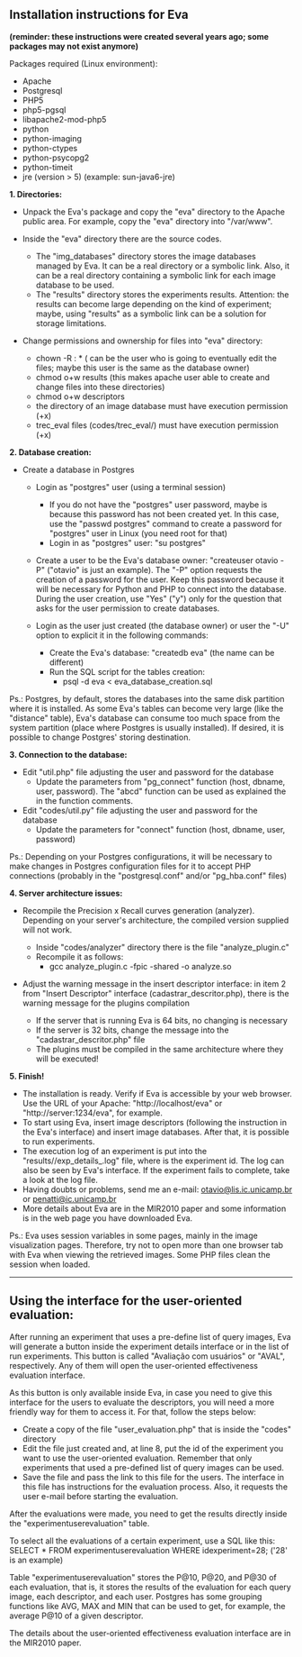 ## Installation instructions for Eva
**(reminder: these instructions were created several years ago; some packages may not exist anymore)**

Packages required (Linux environment):
- Apache
- Postgresql
- PHP5
- php5-pgsql
- libapache2-mod-php5
- python
- python-imaging
- python-ctypes
- python-psycopg2
- python-timeit
- jre (version > 5) (example: sun-java6-jre)


**1. Directories:**
 - Unpack the Eva's package and copy the "eva" directory to the Apache public area. For example, copy the "eva" directory into "/var/www".
 - Inside the "eva" directory there are the source codes.
    - The "img_databases" directory stores the image databases managed by Eva. It can be a real directory or a symbolic link. Also, it can be a real directory containing a symbolic link for each image database to be used.
    - The "results" directory stores the experiments results. Attention: the results can become large depending on the kind of experiment; maybe, using "results" as a symbolic link can be a solution for storage limitations.

 - Change permissions and ownership for files into "eva" directory:
    - chown -R <user>:<group> * (<user> can be the user who is going to eventually edit the files; maybe this user is the same as the database owner)
    - chmod o+w results         (this makes apache user able to create and change files into these directories)
    - chmod o+w descriptors
    - the directory of an image database must have execution permission (+x)
    - trec_eval files (codes/trec_eval/) must have execution permission (+x)


**2. Database creation:**
 - Create a database in Postgres
    - Login as "postgres" user (using a terminal session)
       - If you do not have the "postgres" user password, maybe is because this password has not been created yet. In this case, use the "passwd postgres" command to create a password for "postgres" user in Linux (you need root for that)
       - Login in as "postgres" user: "su postgres"
    - Create a user to be the Eva's database owner: "createuser otavio -P" ("otavio" is just an example). The "-P" option requests the creation of a password for the user. Keep this password because it will be necessary for Python and PHP to connect into the database. During the user creation, use "Yes" ("y") only for the question that asks for the user permission to create databases.

    - Login as the user just created (the database owner) or user the "-U" option to explicit it in the following commands:
       - Create the Eva's database: "createdb eva" (the name can be different)
       - Run the SQL script for the tables creation:
           - psql -d eva < eva_database_creation.sql

Ps.: Postgres, by default, stores the databases into the same disk partition where it is installed. As some Eva's tables can become very large (like the "distance" table), Eva's database can consume too much space from the system partition (place where Postgres is usually installed). If desired, it is possible to change Postgres' storing destination.


**3. Connection to the database:**
  - Edit "util.php" file adjusting the user and password for the database
     - Update the parameters from "pg_connect" function (host, dbname, user, password). The "abcd" function can be used as explained the in the function comments.
  - Edit "codes/util.py" file adjusting the user and password for the database
     - Update the parameters for "connect" function (host, dbname, user, password)
   
Ps.: Depending on your Postgres configurations, it will be necessary to make changes in Postgres configuration files for it to accept PHP connections (probably in the "postgresql.conf" and/or "pg_hba.conf" files)


**4. Server architecture issues:**
  - Recompile the Precision x Recall curves generation (analyzer). Depending on your server's architecture, the compiled version supplied will not work.
    - Inside "codes/analyzer" directory there is the file "analyze_plugin.c"
    - Recompile it as follows:
       - gcc analyze_plugin.c -fpic -shared -o analyze.so

  - Adjust the warning message in the insert descriptor interface: in item 2 from "Insert Descriptor" interface (cadastrar_descritor.php), there is the warning message for the plugins compilation
    - If the server that is running Eva is 64 bits, no changing is necessary
    - If the server is 32 bits, change the message into the "cadastrar_descritor.php" file
    - The plugins must be compiled in the same architecture where they will be executed!

**5. Finish!**
  - The installation is ready. Verify if Eva is accessible by your web browser. Use the URL of your Apache: "http://localhost/eva" or "http://server:1234/eva", for example.
  - To start using Eva, insert image descriptors (following the instruction in the Eva's interface) and insert image databases. After that, it is possible to run experiments.
  - The execution log of an experiment is put into the "results/<id>/exp_details_<id>.log" file, where <id> is the experiment id. The log can also be seen by Eva's interface. If the experiment fails to complete, take a look at the log file.
  - Having doubts or problems, send me an e-mail: otavio@lis.ic.unicamp.br or penatti@ic.unicamp.br
  - More details about Eva are in the MIR2010 paper and some information is in the web page you have downloaded Eva.

Ps.: Eva uses session variables in some pages, mainly in the image visualization pages. Therefore, try not to open more than one browser tab with Eva when viewing the retrieved images. Some PHP files clean the session when loaded.




--------------------- 
## Using the interface for the user-oriented evaluation:

After running an experiment that uses a pre-define list of query images, Eva will generate a button inside the experiment details interface or in the list of run experiments. This button is called "Avaliação com usuários" or "AVAL", respectively. Any of them will open the user-oriented effectiveness evaluation interface.

As this button is only available inside Eva, in case you need to give this interface for the users to evaluate the descriptors, you will need a more friendly way for them to access it.
For that, follow the steps below:
  - Create a copy of the file "user_evaluation.php" that is inside the "codes" directory
  - Edit the file just created and, at line 8, put the id of the experiment you want to use the user-oriented evaluation. Remember that only experiments that used a pre-defined list of query images can be used.
  - Save the file and pass the link to this file for the users. The interface in this file has instructions for the evaluation process. Also, it requests the user e-mail before starting the evaluation.

After the evaluations were made, you need to get the results directly inside the "experimentuserevaluation" table.

To select all the evaluations of a certain experiment, use a SQL like this:
SELECT * FROM experimentuserevaluation WHERE idexperiment=28;   ('28' is an example)

Table "experimentuserevaluation" stores the P@10, P@20, and P@30 of each evaluation, that is, it stores the results of the evaluation for each query image, each descriptor, and each user.
Postgres has some grouping functions like AVG, MAX and MIN that can be used to get, for example, the average P@10 of a given descriptor.

The details about the user-oriented effectiveness evaluation interface are in the MIR2010 paper.

